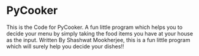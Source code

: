 # PyCooker
This is the Code for PyCooker. A fun little program which helps you to decide your menu by simply taking the food items you have at your house as the input.
Written By Shashwat Mookherjee, this is a fun little program which will surely help you decide your dishes!!
